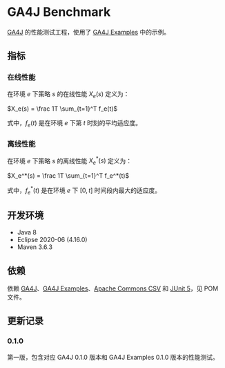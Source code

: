 # GA4J Benchmark

[GA4J](https://github.com/Hifumi123/GA4J) 的性能测试工程，使用了 [GA4J Examples](https://github.com/Hifumi123/GA4JExamples) 中的示例。

## 指标

### 在线性能

在环境 $e$ 下策略 $s$ 的在线性能 $X_e(s)$ 定义为：

$X_e(s) = \frac 1T \sum_{t=1}^T f_e(t)$

式中，$f_e(t)$ 是在环境 $e$ 下第 $t$ 时刻的平均适应度。

### 离线性能

在环境 $e$ 下策略 $s$ 的离线性能 $X_e^*(s)$ 定义为：

$X_e^*(s) = \frac 1T \sum_{t=1}^T f_e^*(t)$

式中，$f_e^*(t)$ 是在环境 $e$ 下 $[0, t]$ 时间段内最大的适应度。

## 开发环境

* Java 8
* Eclipse 2020-06 (4.16.0)
* Maven 3.6.3

## 依赖

依赖 [GA4J](https://github.com/Hifumi123/GA4J)、[GA4J Examples](https://github.com/Hifumi123/GA4JExamples)、[Apache Commons CSV](https://commons.apache.org/proper/commons-csv) 和 [JUnit 5](https://junit.org/junit5)，见 POM 文件。

## 更新记录

### 0.1.0

第一版，包含对应 GA4J 0.1.0 版本和 GA4J Examples 0.1.0 版本的性能测试。